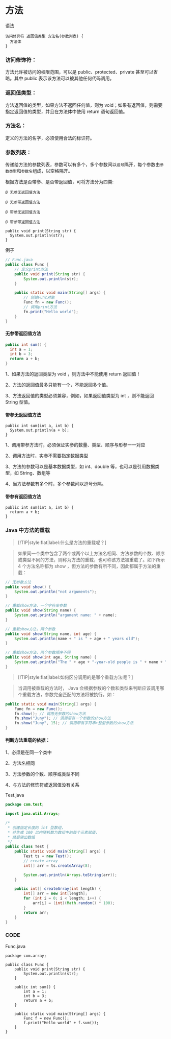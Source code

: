 # 方法

语法

```
访问修饰符 返回值类型 方法名(参数列表) {
  方法体
}
```

### 访问修饰符：

方法允许被访问的权限范围，可以是 public、protected、private 甚至可以省略。其中 public 表示该方法可以被其他任何代码调用。

### 返回值类型：

方法返回值的类型，如果方法不返回任何值，则为 void；如果有返回值，则需要指定返回值的类型，并且在方法体中使用 return 语句返回值。

### 方法名：

定义的方法的名字，必须使用合法的标识符。

### 参数列表：

传递给方法的参数列表，参数可以有多个，多个参数间以`逗号`隔开，每个参数由`参数类型`和`参数名`组成，以空格隔开。

根据方法是否带参、是否带返回值，可将方法分为四类:

```
Ø 无参无返回值方法

Ø 无参带返回值方法

Ø 带参无返回值方法

Ø 带参带返回值方法
```

```
public void print(String str) {
  System.out.println(str);
}
```

例子

```java
// Func.java
public class Func {
    // 定义print方法
    public void print(String str) {
        System.out.println(str);
    }

    public static void main(String[] args) {
        // 创建Func对象
        Func fn = new Func();
        // 调用print方法
        fn.print("Hello world");
    }
}
```

#### 无参带返回值方法

```java
public int sum() {
  int a = 1;
  int b = 3;
  return a + b;
}
```

1、如果方法的返回类型为 void ，则方法中不能使用 return 返回值！

2、方法的返回值最多只能有一个，不能返回多个值。

3、方法返回值的类型必须兼容，例如，如果返回值类型为 int ，则不能返回 String 型值。

#### 带参无返回值方法

```
public int sum(int a, int b) {
  System.out.println(a + b);
}
```

1、调用带参方法时，必须保证实参的数量、类型、顺序与形参一一对应

2、调用方法时，实参不需要指定数据类型

3、方法的参数可以是基本数据类型，如 int、double 等，也可以是引用数据类型，如 String、数组等

4、当方法参数有多个时，多个参数间以逗号分隔。

#### 带参有返回值方法

```
public int sum(int a, int b) {
  return a + b;
}
```

### Java 中方法的重载

> [!TIP|style:flat|label:什么是方法的重载呢？]

> 如果同一个类中包含了两个或两个以上方法名相同、方法参数的个数、顺序或类型不同的方法，则称为方法的重载，也可称该方法被重载了。如下所示 4 个方法名称都为 show ，但方法的参数有所不同，因此都属于方法的重载：

```java
// 无参数方法
public void show() {
    System.out.println("not arguments");
}

// 重载show方法，一个字符串参数
public void show(String name) {
    System.out.println("argument name: " + name);
}

// 重载show方法，两个参数
public void show(String name, int age) {
    System.out.println(name + " is " + age + " years old");
}

// 重载show方法，两个参数顺序不同
public void show(int age, String name) {
    System.out.println("The " + age + "-year-old people is " + name + ".");
}
```

> [!TIP|style:flat|label:如何区分调用的是哪个重载方法呢？]

> 当调用被重载的方法时， Java 会根据参数的个数和类型来判断应该调用哪个重载方法，参数完全匹配的方法将被执行。如：

```java
public static void main(String[] args) {
    Func fn = new Func();
    fn.show(); // 调用无参数的show方法
    fn.show("Juny"); // 调用带有一个参数的show方法
    fn.show("Juny", 15); // 调用带有字符串+整型参数的show方法
}
```

#### 判断方法重载的依据：

1、必须是在同一个类中

2、方法名相同

3、方法参数的个数、顺序或类型不同

4、与方法的修饰符或返回值没有关系

Test.java

```java
package com.test;

import java.util.Arrays;

/*
 * 创建指定长度的 int 型数组，
 * 并生成 100 以内随机数为数组中的每个元素赋值，
 * 然后输出数组
 */
public class Test {
    public static void main(String[] args) {
        Test ts = new Test();
        // create array
        int[] arr = ts.createArray(8);

        System.out.println(Arrays.toString(arr));
    }

    public int[] createArray(int length) {
        int[] arr = new int[length];
        for (int i = 0; i < length; i++) {
            arr[i] = (int)(Math.random() * 100);
        }
        return arr;
    }
}
```


### CODE

Func.java

```
package com.array;

public class Func {
	public void print(String str) {
		System.out.println(str);
	}

	public int sum() {
		int a = 1;
		int b = 3;
		return a + b;
	}

	public static void main(String[] args) {
		Func f = new Func();
		f.print("Hello world" + f.sum());
	}
}

```
